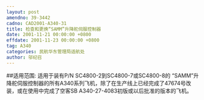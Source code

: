 ```yaml
---
layout: post
amendno: 39-3442
cadno: CAD2001-A340-31
title: 检查和更换“SAMM”升降舵伺服控制器
date: 2001-11-21 00:00:00 +0800
effdate: 2001-11-23 00:00:00 +0800
tag: A340
categories: 民航华东管理局适航处
author: 邬纪召
---
```


##适用范围:
适用于装有P/N SC4800-2到SC4800-7或SC4800-8的 “SAMM”升降舵伺服控制器的所有A340系列飞机，除了在生产线上已经完成了47674号改装，或在使用中完成了空客SB A340-27-4083初版或以后批准的版本的飞机。

